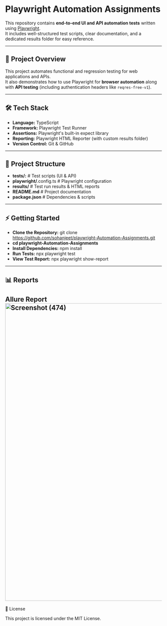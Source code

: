 # Playwright Automation Assignments

This repository contains **end-to-end UI and API automation tests** written using [Playwright](https://playwright.dev/).  
It includes well-structured test scripts, clear documentation, and a dedicated results folder for easy reference.

---

## 📌 Project Overview
This project automates functional and regression testing for web applications and APIs.  
It also demonstrates how to use Playwright for **browser automation** along with **API testing** (including authentication headers like `reqres-free-v1`).

---

## 🛠 Tech Stack
- **Language:** TypeScript
- **Framework:** Playwright Test Runner
- **Assertions:** Playwright's built-in expect library
- **Reporting:** Playwright HTML Reporter (with custom results folder)
- **Version Control:** Git & GitHub

---

## 📂 Project Structure
- **tests/:** # Test scripts (UI & API)
- **playwright/**.config.ts # Playwright configuration
- **results/** # Test run results & HTML reports
- **README.md** # Project documentation
- **package.json** # Dependencies & scripts
---
## ⚡ Getting Started
- **Clone the Repository:** git clone https://github.com/sohanjeet/playwright-Automation-Assignments.git 
- **cd playwright-Automation-Assignments** 
- **Install Dependencies:** npm install 
- **Run Tests:** npx playwright test 
- **View Test Report:** npx playwright show-report
---
## 📊 Reports
Allure Report
<img width="1741" height="956" alt="Screenshot (474)" src="https://github.com/user-attachments/assets/de93aa75-f931-49e4-aa61-fb9b22f9e267" />
---

📄 License

This project is licensed under the MIT License.


